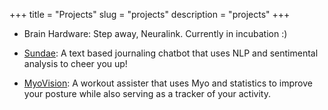+++
title = "Projects"
slug = "projects"
description = "projects"
+++


* Brain Hardware: Step away, Neuralink. Currently in incubation :)


* [Sundae](https://devpost.com/software/sundae): A text based journaling chatbot that uses NLP and sentimental analysis to cheer you up! 


* [MyoVision](https://devpost.com/software/myovision): A workout assister that uses Myo and statistics to improve your posture while also serving as a tracker of your activity.